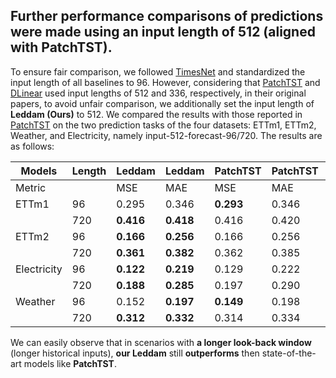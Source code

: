 ## Further performance comparisons of predictions were made using an input length of 512 (aligned with PatchTST).

To ensure fair comparison, we followed [TimesNet](https://arxiv.org/abs/2210.02186) and standardized the input length of all baselines to 96. However, considering that [PatchTST](https://openreview.net/pdf?id=Jbdc0vTOcol) and [DLinear](https://arxiv.org/pdf/2205.13504.pdf) used input lengths of 512 and 336, respectively, in their original papers, to avoid unfair comparison, we additionally set the input length of **Leddam (Ours)** to 512. We compared the results with those reported in [PatchTST](https://openreview.net/pdf?id=Jbdc0vTOcol) on the two prediction tasks of the four datasets: ETTm1, ETTm2, Weather, and Electricity, namely input-512-forecast-96/720. The results are as follows:

| Models    | Length | Leddam     | Leddam     | PatchTST     | PatchTST     | DLinear     | DLinear     |
|-----------|--------|------------|------------|--------------|--------------|-------------|-------------|
| Metric    |        | MSE        | MAE        | MSE          | MAE          | MSE         |MAE          |
| ETTm1     | 96     | 0.295      | 0.346      | **0.293**        | 0.346        | 0.299       | **0.343**       |
|           | 720    | **0.416**      | **0.418**      | 0.416        | 0.420        | 0.425       | 0.421       |
| ETTm2     | 96     | **0.166**      | **0.256**      | 0.166        | 0.256        | 0.167       | 0.260       |
|           | 720    | **0.361**      | **0.382**      | 0.362        | 0.385        | 0.397       | 0.421       |
|Electricity| 96     | **0.122**      | **0.219**      | 0.129        | 0.222        | 0.140       | 0.237       |
|           | 720    | **0.188**      | **0.285**      | 0.197        | 0.290        | 0.203       | 0.301       |
| Weather   | 96     | 0.152      | **0.197**      | **0.149**        | 0.198        | 0.176       | 0.237       |
|           | 720    | **0.312**      | **0.332**      | 0.314        | 0.334        | 0.323       | 0.362       |

We can easily observe that in scenarios with **a longer look-back window** (longer historical inputs), **our Leddam** still **outperforms** then state-of-the-art models like **PatchTST**.
